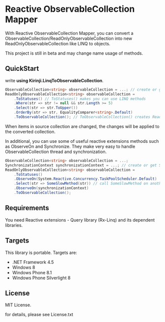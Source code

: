 Reactive ObservableCollection Mapper
====================================
With Reactive ObservableCollection Mapper, you can convert a ObservableCollection/ReadOnlyObservableCollection into new ReadOnlyObservableCollection like LINQ to objects.

This project is still in beta and may change name usage of methods.

QuickStart
----------
write **using Kirinji.LinqToObservableCollection**.
 
```csharp
ObservableCollection<string> observableCollection = ...; // create or get ObservableCollection. you can also use ReadOnlyObservableCollection
ReadOnlyObservableCollection<string> observableCollection =
    .ToStatuses() // ToStatuses() makes you can use LINQ methods
    .Where(str => str != null && str.Length >= 5)
    .Select(str => str.ToUpper())
    .OrderBy(str => str, EqualityComparer<string>.Default)
    .ToObservableCollection(); // ToObservableCollection() creates ReadOnlyObservableCollection
```

When items in source collection are changed, the changes will be applied to the converted collection.

In additional, you can use some of useful reactive extensions methods such as ObserveOn and Synchronize. They make very easy to handle  ObservableCollection thread and synchronization.

```csharp
ObservableCollection<string> observableCollection = ...;
SynchronizationContext synchronizationContext = ...; // create or get SynchronizationContext
ReadOnlyObservableCollection<string> observableCollection =
    .ToStatuses()
    .ObserveOn(System.Reactive.Concurrency.TaskPoolScheduler.Default)
    .Select(str => SomeSlowMethod(str)) // call SomeSlowMethod on another thread (prevent it using UI thread)
    .ObserveOn(synchronizationContext)
    .ToObservableCollection();
```

Requirements
------------
You need Reactive extensions - Query library (Rx-Linq) and its dependent libraries.

Targets
-------
This library is portable. Targets are:
* .NET Framework 4.5
* Windows 8
* Windows Phone 8.1
* Windows Phone Silverlight 8

License
-------
MIT License.

for details, please see License.txt
